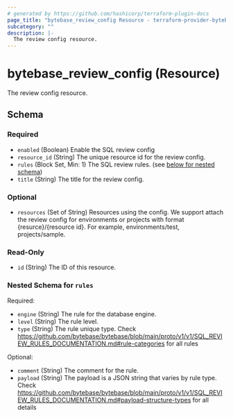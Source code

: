 ```yaml
---
# generated by https://github.com/hashicorp/terraform-plugin-docs
page_title: "bytebase_review_config Resource - terraform-provider-bytebase"
subcategory: ""
description: |-
  The review config resource.
---
```


# bytebase_review_config (Resource)

The review config resource.



<!-- schema generated by tfplugindocs -->
## Schema

### Required

- `enabled` (Boolean) Enable the SQL review config
- `resource_id` (String) The unique resource id for the review config.
- `rules` (Block Set, Min: 1) The SQL review rules. (see [below for nested schema](#nestedblock--rules))
- `title` (String) The title for the review config.

### Optional

- `resources` (Set of String) Resources using the config. We support attach the review config for environments or projects with format {resurce}/{resource id}. For example, environments/test, projects/sample.

### Read-Only

- `id` (String) The ID of this resource.

<a id="nestedblock--rules"></a>
### Nested Schema for `rules`

Required:

- `engine` (String) The rule for the database engine.
- `level` (String) The rule level.
- `type` (String) The rule unique type. Check https://github.com/bytebase/bytebase/blob/main/proto/v1/v1/SQL_REVIEW_RULES_DOCUMENTATION.md#rule-categories for all rules

Optional:

- `comment` (String) The comment for the rule.
- `payload` (String) The payload is a JSON string that varies by rule type. Check https://github.com/bytebase/bytebase/blob/main/proto/v1/v1/SQL_REVIEW_RULES_DOCUMENTATION.md#payload-structure-types for all details


